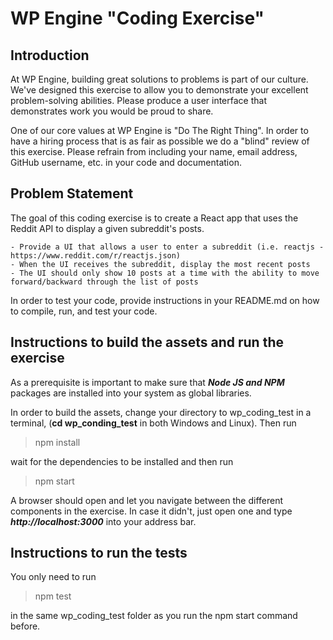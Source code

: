 # WP Engine "Coding Exercise"

## Introduction

At WP Engine, building great solutions to problems is part of our culture. We've designed this exercise to allow you to demonstrate your excellent problem-solving abilities. Please produce a user interface that demonstrates work you would be proud to share.

One of our core values at WP Engine is "Do The Right Thing". In order to have a hiring process that is as fair as possible we do a "blind" review of this exercise. Please refrain from including your name, email address, GitHub username, etc. in your code and documentation.

## Problem Statement

The goal of this coding exercise is to create a React app that uses the Reddit API to display a given subreddit's posts.

    - Provide a UI that allows a user to enter a subreddit (i.e. reactjs - https://www.reddit.com/r/reactjs.json)
    - When the UI receives the subreddit, display the most recent posts
    - The UI should only show 10 posts at a time with the ability to move forward/backward through the list of posts

In order to test your code, provide instructions in your README.md on how to compile, run, and test your code.

## Instructions to build the assets and run the exercise

As a prerequisite is important to make sure that ***Node JS and NPM*** packages are installed into your system as global libraries.

In order to build the assets, change your directory to wp_coding_test in a terminal, (__cd wp_conding_test__ in both Windows and Linux). Then run
> npm install

wait for the dependencies to be installed and then run
> npm start

A browser should open and let you navigate between the different components in the exercise. In case it didn't, just open one and type ***http://localhost:3000*** into your address bar.

## Instructions to run the tests

You only need to run
> npm test

in the same wp_coding_test folder as you run the npm start command before.
